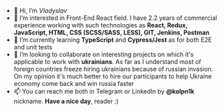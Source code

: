 - 👋 Hi, I’m _Vladyslav_
- 👀 I’m interested in Front-End React field. I have 2.2 years of commercial experience working with such technologies as **React, Redux, JavaScript, HTML, CSS (SCSS/SASS, LESS), GIT, Jenkins, Postman**
- 🌱 I’m currently learning **TypeScript** and **Cypress/Jest** as for both E2E and unit tests
- 💞️ I’m looking to collaborate on interesting projects on which it's applicable to work with **ukrainians**. As far as I understand most of foreign countries freeze hiring ukrainians because of russian invasion. On my opinion it's much better to hire our participants to help Ukraine economy come back and win russia faster
- 📫 You can reach me both in Telegram or LinkedIn by **@kolpn1k** nickname. **Have a nice day**, reader :) 

<!---
kolpn1k/kolpn1k is a ✨ special ✨ repository because its `README.md` (this file) appears on your GitHub profile.
You can click the Preview link to take a look at your changes.
--->
